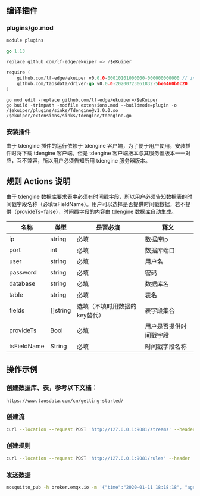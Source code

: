 ## 编译插件

### plugins/go.mod

```go
module plugins

go 1.13

replace github.com/lf-edge/ekuiper => /$eKuiper

require (
    github.com/lf-edge/ekuiper v0.0.0-00010101000000-000000000000 // indirect
    github.com/taosdata/driver-go v0.0.0-20200723061832-5be6460b0c20
)
```

```shell
go mod edit -replace github.com/lf-edge/ekuiper=/$eKuiper
go build -trimpath -modfile extensions.mod --buildmode=plugin -o /$ekuiper/plugins/sinks/Tdengine@v1.0.0.so /$ekuiper/extensions/sinks/tdengine/tdengine.go
```
### 安装插件
由于 tdengine 插件的运行依赖于 tdengine 客户端，为了便于用户使用，安装插件时将下载 tdengine 客户端。但是 tdengine 客户端版本与其服务器版本一一对应，互不兼容，所以用户必须告知所用 tdengine 服务器版本。
## 规则 Actions 说明

由于 tdengine 数据库要求表中必须有时间戳字段，所以用户必须告知数据表的时间戳字段名称（必填tsFieldName）。用户可以选择是否提供时间戳数据，若不提供（provideTs=false），时间戳字段的内容由 tdengine 数据库自动生成。

| 名称        | 类型     | 是否必填                      | 释义                   |
| ----------- | -------- | ----------------------------- | ---------------------- |
| ip          | string   | 必填                          | 数据库ip               |
| port        | int      | 必填                          | 数据库端口             |
| user        | string   | 必填                          | 用户名                 |
| password    | string   | 必填                          | 密码                   |
| database    | string   | 必填                          | 数据库名               |
| table       | string   | 必填                          | 表名                   |
| fields      | []string | 选填（不填时用数据的key替代） | 表字段集合             |
| provideTs   | Bool     | 必填                          | 用户是否提供时间戳字段 |
| tsFieldName | String   | 必填                          | 时间戳字段名称         |

## 操作示例

### 创建数据库、表，参考以下文档：

```http
https://www.taosdata.com/cn/getting-started/
```

### 创建流

```bash
curl --location --request POST 'http://127.0.0.1:9081/streams' --header 'Content-Type:application/json' --data '{"sql":"create stream demoStream(time string, age BIGINT) WITH ( DATASOURCE = \"device/+/message\", FORMAT = \"json\");"}'
```

### 创建规则

```bash
curl --location --request POST 'http://127.0.0.1:9081/rules' --header 'Content-Type:application/json' --data '{"id":"demoRule","sql":"SELECT * FROM demoStream;","actions":[{"tdengine":{"provideTs":true,"tsFieldName":"time","port":0,"ip":"127.0.0.1","user":"root","password":"taosdata","database":"dbName","table":"tableName","fields":["time","age"]}}]}'
```

### 发送数据

```bash
mosquitto_pub -h broker.emqx.io -m '{"time":"2020-01-11 18:18:18", "age" : 18}' -t device/device_001/message
```

